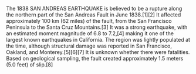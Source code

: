 The 1838 SAN ANDREAS EARTHQUAKE is believed to be a rupture along the northern part of the San Andreas Fault in June 1838.[1][2] It affected approximately 100 km (62 miles) of the fault, from the San Francisco Peninsula to the Santa Cruz Mountains.[3] It was a strong earthquake, with an estimated moment magnitude of 6.8 to 7.2,[4] making it one of the largest known earthquakes in California. The region was lightly populated at the time, although structural damage was reported in San Francisco, Oakland, and Monterey.[5][6][7] It is unknown whether there were fatalities. Based on geological sampling, the fault created approximately 1.5 meters (5.0 feet) of slip.[8]

